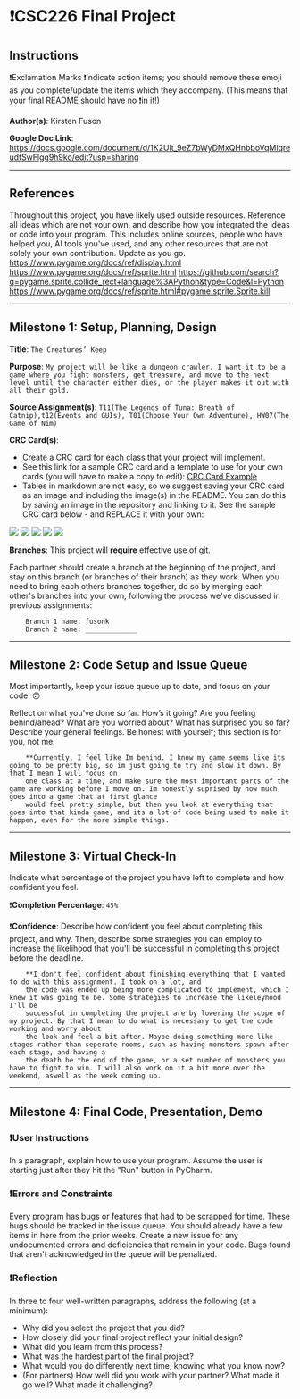 # ❗CSC226 Final Project

## Instructions

❗️Exclamation Marks ❗️indicate action items; you should remove these emoji as you complete/update the items which 
  they accompany. (This means that your final README should have no ❗️in it!)

️**Author(s)**: Kirsten Fuson

**Google Doc Link**: https://docs.google.com/document/d/1K2Ult_9eZ7bWyDMxQHnbboVqMiqreudtSwFlgg9h9ko/edit?usp=sharing

---

## References 
Throughout this project, you have likely used outside resources. Reference all ideas which are not your own, 
and describe how you integrated the ideas or code into your program. This includes online sources, people who have 
helped you, AI tools you've used, and any other resources that are not solely your own contribution. Update as you go.
https://www.pygame.org/docs/ref/display.html
https://www.pygame.org/docs/ref/sprite.html
https://github.com/search?q=pygame.sprite.collide_rect+language%3APython&type=Code&l=Python
https://www.pygame.org/docs/ref/sprite.html#pygame.sprite.Sprite.kill

---

## Milestone 1: Setup, Planning, Design

️**Title**: `The Creatures’ Keep`

**Purpose**: `My project will be like a dungeon crawler. I want it to be a game where you fight monsters, get treasure, and move to the next level until the character either dies, or the player makes it out with all their gold.`

**Source Assignment(s)**: `T11(The Legends of Tuna: Breath of Catnip),t12(Events and GUIs), T01(Choose Your Own Adventure), HW07(The Game of Nim)`

**CRC Card(s)**:
  - Create a CRC card for each class that your project will implement.
  - See this link for a sample CRC card and a template to use for your own cards (you will have to make a copy to edit):
    [CRC Card Example](https://docs.google.com/document/d/1JE_3Qmytk_JGztRqkPXWACJwciPH61VCx3idIlBCVFY/edit?usp=sharing)
  - Tables in markdown are not easy, so we suggest saving your CRC card as an image and including the image(s) in the 
    README. You can do this by saving an image in the repository and linking to it. See the sample CRC card below - 
    and REPLACE it with your own:
  
![](image/Class_Dungeon.png)
![](image/Class_Item.png)
![](image/Class_Monster.png)
![](image/Class_Player.png)
![](image/Class_RunGame.png)

**Branches**: This project will **require** effective use of git. 

Each partner should create a branch at the beginning of the project, and stay on this branch (or branches of their 
branch) as they work. When you need to bring each others branches together, do so by merging each other's branches 
into your own, following the process we've discussed in previous assignments: 

```
    Branch 1 name: fusonk
    Branch 2 name: _____________
```
---

## Milestone 2: Code Setup and Issue Queue

Most importantly, keep your issue queue up to date, and focus on your code. 🙃

Reflect on what you’ve done so far. How’s it going? Are you feeling behind/ahead? What are you worried about? 
What has surprised you so far? Describe your general feelings. Be honest with yourself; this section is for you, not me.

```
    **Currently, I feel like Im behind. I know my game seems like its going to be pretty big, so im just going to try and slow it down. By that I mean I will focus on
    one class at a time, and make sure the most important parts of the game are working before I move on. Im honestly suprised by how much goes into a game that at first glance
    would feel pretty simple, but then you look at everything that goes into that kinda game, and its a lot of code being used to make it happen, even for the more simple things.
```

---

## Milestone 3: Virtual Check-In

Indicate what percentage of the project you have left to complete and how confident you feel. 

❗️**Completion Percentage**: `45%`

❗️**Confidence**: Describe how confident you feel about completing this project, and why. Then, describe some 
  strategies you can employ to increase the likelihood that you'll be successful in completing this project 
  before the deadline.

```
    **I don't feel confident about finishing everything that I wanted to do with this assignment. I took on a lot, and
    the code was ended up being more complicated to implement, which I knew it was going to be. Some strategies to increase the likeleyhood I'll be
    successful in completing the project are by lowering the scope of my project. By that I mean to do what is necessary to get the code working and worry about
    the look and feel a bit after. Maybe doing something more like stages rather than seperate rooms, such as having monsters spawn after each stage, and having a 
    the death be the end of the game, or a set number of monsters you have to fight to win. I will also work on it a bit more over the weekend, aswell as the week coming up.
```

---

## Milestone 4: Final Code, Presentation, Demo

### ❗User Instructions
In a paragraph, explain how to use your program. Assume the user is starting just after they hit the "Run" button 
in PyCharm. 

### ❗Errors and Constraints
Every program has bugs or features that had to be scrapped for time. These bugs should be tracked in the issue queue. 
You should already have a few items in here from the prior weeks. Create a new issue for any undocumented errors and 
deficiencies that remain in your code. Bugs found that aren't acknowledged in the queue will be penalized.

### ❗Reflection
In three to four well-written paragraphs, address the following (at a minimum):
- Why did you select the project that you did?
- How closely did your final project reflect your initial design?
- What did you learn from this process?
- What was the hardest part of the final project?
- What would you do differently next time, knowing what you know now?
- (For partners) How well did you work with your partner? What made it go well? What made it challenging?